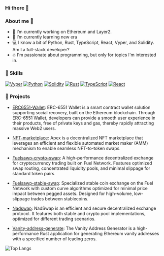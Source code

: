 ### Hi there 👋

### About me 💯
- 🔭 I’m currently working on Ethereum and Layer2.
- 🌱 I’m currently learning new era
- 💻 I know a bit of Python, Rust, TypeScript, React, Vyper, and Solidity. Am I a full-stack developer?
- 🔥 I'm passionate about programming, but only for topics I'm interested in.


### 🎯 Skills

<p>
    <a href="https://vyper.readthedocs.io" target="_blank"><img alt="Vyper"
        src="https://img.shields.io/badge/%F0%9F%90%8D%20Vyper-F7DF1E?style=for-the-badge"/></a>
    <a href="https://www.python.org" target="_blank"><img alt="Python"
        src="https://img.shields.io/badge/Python-3776AB?style=for-the-badge&logo=python&logoColor=white"/></a>
    <a href="https://docs.soliditylang.org" target="_blank"><img alt="Solidity"
        src="https://img.shields.io/badge/Solidity-e6e6e6?style=for-the-badge&logo=solidity&logoColor=black"/></a>
    <a href="https://www.rust-lang.org" target="_blank"><img alt="Rust"
        src="https://img.shields.io/badge/Rust-000000?style=for-the-badge&logo=rust&logoColor=white"/></a>
    <a href="https://www.typescriptlang.org" target="_blank"><img alt="TypeScript"
        src="https://img.shields.io/badge/TypeScript-007ACC?style=for-the-badge&logo=typescript&logoColor=white"/></a>
    <a href="https://reactjs.org" target="_blank"><img alt="React"
        src="https://img.shields.io/badge/React-20232A?style=for-the-badge&logo=react&logoColor=61DAFB"/></a>
</p>


### 🚀 Projects 
- [ERC6551-Wallet](https://github.com/0x0077/erc6551-wallet): ERC-6551 Wallet is a smart contract wallet solution supporting social recovery, built on the Ethereum blockchain. Through ERC-6551 Wallet, developers can provide a smooth user experience in their products, free of private keys and gas, thereby rapidly attracting massive Web2 users.

- [NFT-marketplace](https://github.com/0x0077/nft-marketplace-contract): Apex is a decentralized NFT marketplace that leverages an efficient and flexible automated market maker (AMM) mechanism to enable seamless NFT-to-token swaps.

- [Fuelsawp-crypto-swap](https://github.com/0x0077/Fuelsawp-crypto-swap-contract): A high-performance decentralized exchange for cryptocurrency trading built on Fuel Network. Features optimized swap routing, concentrated liquidity pools, and minimal slippage for standard token pairs.

- [Fuelsawp-stable-swap](https://github.com/0x0077/Fuelsawp-stable-swap-conrtact): Specialized stable coin exchange on the Fuel Network with custom curve algorithms optimized for minimal price impact between pegged assets. Designed for high-volume, low-slippage trades between stablecoins.

- [Nadswap](https://github.com/0x0077/nad-swap): NadSwap is an efficient and secure decentralized exchange protocol. It features both stable and crypto pool implementations, optimized for different trading scenarios.

- [Vanity-address-generate](https://github.com/0x0077/vanity-address-generate): The Vanity Address Generator is a high-performance Rust application for generating Ethereum vanity addresses with a specified number of leading zeros.

![Top Langs](https://github-readme-stats.vercel.app/api/top-langs/?username=0x0077&layout=compact&langs_count=8&theme=tokyonight)

